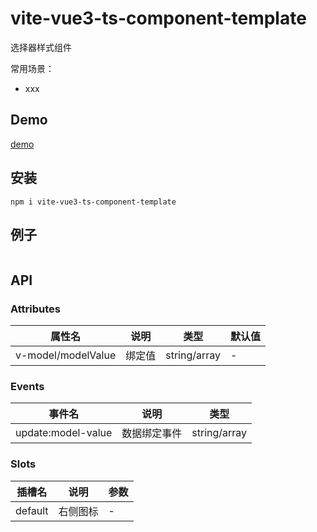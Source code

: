 # vite-vue3-ts-component-template

选择器样式组件

常用场景：

- xxx

## Demo

[demo](https://unpkg.com/vite-vue3-ts-component-template/docs/.vitepress/dist/index.html) 

## 安装 

```
npm i vite-vue3-ts-component-template 
```

## 例子

```vue

```

## API

### Attributes

| 属性名 | 说明 | 类型 | 默认值 |
| ---- | ---- | ---- | ---- |
| v-model/modelValue | 绑定值 | string/array | - |


### Events

| 事件名 | 说明 | 类型 |
| ---- | ---- | ---- | 
| update:model-value | 数据绑定事件 | string/array |

### Slots

| 插槽名 | 说明 | 参数 |
| ---- | ---- | ---- | 
| default | 右侧图标 | - |